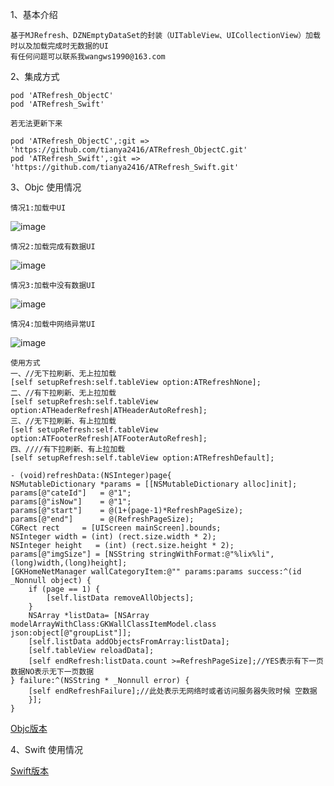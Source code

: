1、基本介绍          
   
    基于MJRefresh、DZNEmptyDataSet的封装（UITableView、UICollectionView）加载时以及加载完成时无数据的UI
    有任何问题可以联系我wangws1990@163.com
        
2、集成方式
    
    pod 'ATRefresh_ObjectC'
    pod 'ATRefresh_Swift'   
    
    若无法更新下来
    
    pod 'ATRefresh_ObjectC',:git => 'https://github.com/tianya2416/ATRefresh_ObjectC.git' 
    pod 'ATRefresh_Swift',:git => 'https://github.com/tianya2416/ATRefresh_Swift.git'  
    
3、Objc 使用情况
    
    情况1:加载中UI
![image](https://github.com/tianya2416/RefreshController/blob/master/RefreshController/RefreshController/Resources/2.png)

    情况2:加载完成有数据UI
![image](https://github.com/tianya2416/RefreshController/blob/master/RefreshController/RefreshController/Resources/1.png)

    情况3:加载中没有数据UI
![image](https://github.com/tianya2416/RefreshController/blob/master/RefreshController/RefreshController/Resources/3.png)

    情况4:加载中网络异常UI
![image](https://github.com/tianya2416/RefreshController/blob/master/RefreshController/RefreshController/Resources/4.png)
    
    使用方式
    一、//无下拉刷新、无上拉加载
    [self setupRefresh:self.tableView option:ATRefreshNone];
    二、//有下拉刷新、无上拉加载
    [self setupRefresh:self.tableView option:ATHeaderRefresh|ATHeaderAutoRefresh];
    三、//无下拉刷新、有上拉加载
    [self setupRefresh:self.tableView option:ATFooterRefresh|ATFooterAutoRefresh];
    四、////有下拉刷新、有上拉加载
    [self setupRefresh:self.tableView option:ATRefreshDefault];
    
    - (void)refreshData:(NSInteger)page{
    NSMutableDictionary *params = [[NSMutableDictionary alloc]init];
    params[@"cateId"]   = @"1";
    params[@"isNow"]    = @"1";
    params[@"start"]    = @(1+(page-1)*RefreshPageSize);
    params[@"end"]      = @(RefreshPageSize);
    CGRect rect     = [UIScreen mainScreen].bounds;
    NSInteger width = (int) (rect.size.width * 2);
    NSInteger height   = (int) (rect.size.height * 2);
    params[@"imgSize"] = [NSString stringWithFormat:@"%lix%li",(long)width,(long)height];
    [GKHomeNetManager wallCategoryItem:@"" params:params success:^(id  _Nonnull object) {
        if (page == 1) {
            [self.listData removeAllObjects];
        }
        NSArray *listData= [NSArray modelArrayWithClass:GKWallClassItemModel.class json:object[@"groupList"]];
        [self.listData addObjectsFromArray:listData];
        [self.tableView reloadData];
        [self endRefresh:listData.count >=RefreshPageSize];//YES表示有下一页数据NO表示无下一页数据
    } failure:^(NSString * _Nonnull error) {
        [self endRefreshFailure];//此处表示无网络时或者访问服务器失败时候 空数据
        }];
    }
[Objc版本](https://github.com/tianya2416/ATRefresh_ObjectC.git)


4、Swift 使用情况

[Swift版本](https://github.com/tianya2416/ATRefresh_Swift.git)
